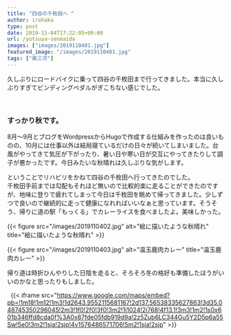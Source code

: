 ```yaml
---
title: "四谷の千枚田へ "
author: irohaka
type: post
date: 2019-11-04T17:22:05+09:00
url: /yotsuya-senmaida
images: ["images/2019110401.jpg"]
featured_image: "/images/2019110401.jpg"
tags: ["奥三河"]
---
```


久しぶりにロードバイクに乗って四谷の千枚田まで行ってきました。本当に久しぶりすぎてビンディングペダルがぎこちない感じでした。
<!--more-->

<br>

### すっかり秋です。
8月〜9月とブログをWordpressからHugoで作成する仕組みを作ったのは良いものの、10月には仕事以外は結局寝ているだけの日々が続いてしまいました。台風がやってきて気圧が下がったり、暑い日や寒い日が交互にやってきたりして調子が悪かったです。今日みたいな秋晴れは久しぶりな気がします。  

ということでリハビリをかねて四谷の千枚田へ行ってきたのでした。  
千枚田手前までは勾配もそれほど無いので比較的楽に走ることができたのですが、地味に登りで疲れてしまって今日は千枚田を眺めて帰ってきました。少しずつで良いので継続的に走って健康になれればいいなぁと思っています。そうそう、帰りに道の駅「もっくる」でカレーライスを食べましたよ。美味しかった。

{{< figure src="/images/2019110402.jpg" alt="絵に描いたような秋晴れ" title="絵に描いたような秋晴れ" >}}



{{< figure src="/images/2019110403.jpg" alt="温玉鹿肉カレー" title="温玉鹿肉カレー" >}}

帰り道は時折ひんやりした日陰を走ると、そろそろ冬の格好も準備したほうがいいのかなと思ったりもしました。


&nbsp;
{{< iframe src="https://www.google.com/maps/embed?pb=!1m18!1m12!1m3!1d2643.9552115681167!2d137.56538335627863!3d35.048745350296045!2m3!1f0!2f0!3f0!3m2!1i1024!2i768!4f13.1!3m3!1m2!1s0x601b346ffd8cda0f%3A0x87fde05fdb919d9a!2z5Zub6LC344Gu5Y2D5p6a55Sw!5e0!3m2!1sja!2sjp!4v1576486571706!5m2!1sja!2sjp" >}}

